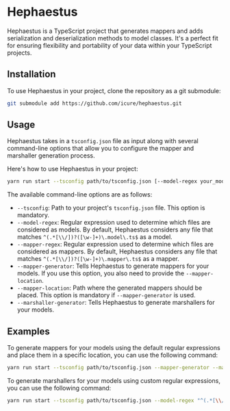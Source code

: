 # Hephaestus

Hephaestus is a TypeScript project that generates mappers and adds serialization and deserialization methods to model classes. It's a perfect fit for ensuring flexibility and portability of your data within your TypeScript projects.

## Installation

To use Hephaestus in your project, clone the repository as a git submodule:

```bash
git submodule add https://github.com/icure/hephaestus.git
```

## Usage

Hephaestus takes in a `tsconfig.json` file as input along with several command-line options that allow you to configure the mapper and marshaller generation process.

Here's how to use Hephaestus in your project:

```bash
yarn run start --tsconfig path/to/tsconfig.json [--model-regex your_model_regex] [--mapper-regex your_mapper_regex] [--mapper-generator] [--mapper-location your_mapper_location] [--marshaller-generator]
```

The available command-line options are as follows:

-   `--tsconfig`: Path to your project's `tsconfig.json` file. This option is mandatory.
-   `--model-regex`: Regular expression used to determine which files are considered as models. By default, Hephaestus considers any file that matches `^(.*[\\/])?([\w-]+)\.model\.ts$` as a model.
-   `--mapper-regex`: Regular expression used to determine which files are considered as mappers. By default, Hephaestus considers any file that matches `^(.*[\\/])?([\w-]+)\.mapper\.ts$` as a mapper.
-   `--mapper-generator`: Tells Hephaestus to generate mappers for your models. If you use this option, you also need to provide the `--mapper-location`.
-   `--mapper-location`: Path where the generated mappers should be placed. This option is mandatory if `--mapper-generator` is used.
-   `--marshaller-generator`: Tells Hephaestus to generate marshallers for your models.

## Examples

To generate mappers for your models using the default regular expressions and place them in a specific location, you can use the following command:

```bash
yarn run start --tsconfig path/to/tsconfig.json --mapper-generator --mapper-location path/to/mapper/location
```

To generate marshallers for your models using custom regular expressions, you can use the following command:

```bash
yarn run start --tsconfig path/to/tsconfig.json --model-regex "^(.*[\\/])?myModel\.ts$" --mapper-regex "^(.*[\\/])?myMapper\.ts$" --marshaller-generator
```
